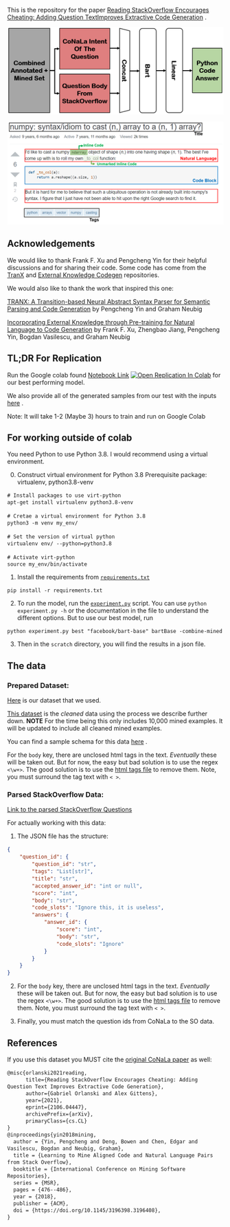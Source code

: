This is the repository for the
paper [Reading StackOverflow Encourages Cheating: Adding Question TextImproves Extractive Code Generation](https://arxiv.org/abs/2106.04447)
.

![Our Approach](https://github.com/gabeorlanski/stackoverflow-encourages-cheating/blob/main/data/approach_figure.PNG)

![Labeled Example](https://github.com/gabeorlanski/stackoverflow-encourages-cheating/blob/main/data/labeled_example.PNG)

## Acknowledgements

We would like to thank Frank F. Xu and Pengcheng Yin for their helpful discussions and for sharing
their code. Some code has come from the [TranX](https://github.com/pcyin/tranx)
and [External Knowledge Codegen](https://github.com/neulab/external-knowledge-codegen) repositories.

We would also like to thank the work that inspired this one:

[TRANX: A Transition-based Neural Abstract Syntax Parser for Semantic Parsing and Code Generation](https://www.aclweb.org/anthology/D18-2002/)
by Pengcheng Yin and Graham Neubig

[Incorporating External Knowledge through Pre-training for Natural Language to Code Generation](https://www.aclweb.org/anthology/2020.acl-main.538/)
by Frank F. Xu, Zhengbao Jiang, Pengcheng Yin, Bogdan Vasilescu, and Graham Neubig


## TL;DR For Replication

Run the Google colab
found [Notebook Link](https://github.com/gabeorlanski/stackoverflow-encourages-cheating/blob/main/BART_CG_Experiments.ipynb) [![Open Replication In Colab](https://colab.research.google.com/assets/colab-badge.svg)](https://colab.research.google.com/github/gabeorlanski/stackoverflow-encourages-cheating/blob/main/BART_CG_Experiments.ipynb)
for our best performing model.

We also provide all of the generated samples from our test with the
inputs [here](https://github.com/gabeorlanski/stackoverflow-encourages-cheating/blob/main/data/generated.txt)
.

Note: It will take 1-2 (Maybe 3) hours to train and run on Google Colab

## For working outside of colab

You need Python to use Python 3.8. I would recommend using a virtual environment.

0. Construct virtual environment for Python 3.8
   Prerequisite package: virtualenv, python3.8-venv
```shell script
# Install packages to use virt-python
apt-get install virtualenv python3.8-venv

# Cretae a virtual environment for Python 3.8
python3 -m venv my_env/

# Set the version of virtual python
virtualenv env/ --python=python3.8

# Activate virt-python
source my_env/bin/activate
```

1. Install the requirements
   from [`requirements.txt`](https://github.com/gabeorlanski/stackoverflow-encourages-cheating/blob/main/requirements.txt)

```shell script
pip install -r requirements.txt
```

2. To run the model, run
   the [`experiment.py`](https://github.com/gabeorlanski/stackoverflow-encourages-cheating/blob/main/experiment.py)
   script. You can use `python experiment.py -h` or the documentation in the file to understand the
   different options. But to use our best model, run

```shell script
python experiment.py best "facebook/bart-base" bartBase -combine-mined
```

3. Then in the `scratch` directory, you will find the results in a json file.

## The data

### Prepared Dataset:

[Here](https://www.dropbox.com/s/xv3zcutli07w37w/base_dataset.zip?dl=0) is our dataset that we used.

[This dataset](https://www.dropbox.com/s/glioprd0aly4381/cleaned_so_dataset.rar?dl=0) is the _cleaned_ data using the process we describe further down. **NOTE** For the time being this only includes 10,000 mined examples. It will be updated to include all cleaned mined examples.

You can find a sample schema for this
data [here](https://github.com/gabeorlanski/stackoverflow-encourages-cheating/blob/main/data/base_dataset_sample.json)
.

For the `body` key, there are unclosed html tags in the text. *Eventually* these will be taken out.
But for now, the easy but bad solution is to use the regex `<\w+>`. The good solution is to use
the [html tags file](https://github.com/gabeorlanski/stackoverflow-encourages-cheating/blob/main/data/html_tags.txt)
to remove them. Note, you must surround the tag text with `< >`.

### Parsed StackOverflow Data:

[Link to the parsed StackOverflow Questions](https://www.dropbox.com/s/glioprd0aly4381/cleaned_so_dataset.rar?dl=0)

For actually working with this data:

1. The JSON file has the structure:

```json
{
    "question_id": {
        "question_id": "str",
        "tags": "List[str]",
        "title": "str",
        "accepted_answer_id": "int or null",
        "score": "int",
        "body": "str",
        "code_slots": "Ignore this, it is useless",
        "answers": {
            "answer_id": {
                "score": "int",
                "body": "str",
                "code_slots": "Ignore"
            }
        }
    }
}
``` 

2. For the `body` key, there are unclosed html tags in the text. *Eventually* these will be taken
   out. But for now, the easy but bad solution is to use the regex `<\w+>`. The good solution is to
   use
   the [html tags file](https://github.com/gabeorlanski/stackoverflow-encourages-cheating/blob/main/data/html_tags.txt)
   to remove them. Note, you must surround the tag text with `< >`.

3. Finally, you must match the question ids from CoNaLa to the SO data.

## References

If you use this dataset you MUST cite the [original CoNaLa paper](https://conala-corpus.github.io/) as well:

```
@misc{orlanski2021reading,
      title={Reading StackOverflow Encourages Cheating: Adding Question Text Improves Extractive Code Generation}, 
      author={Gabriel Orlanski and Alex Gittens},
      year={2021},
      eprint={2106.04447},
      archivePrefix={arXiv},
      primaryClass={cs.CL}
}
@inproceedings{yin2018mining,
  author = {Yin, Pengcheng and Deng, Bowen and Chen, Edgar and Vasilescu, Bogdan and Neubig, Graham},
  title = {Learning to Mine Aligned Code and Natural Language Pairs from Stack Overflow},
  booktitle = {International Conference on Mining Software Repositories},
  series = {MSR},
  pages = {476--486},
  year = {2018},
  publisher = {ACM},
  doi = {https://doi.org/10.1145/3196398.3196408},
}
```
